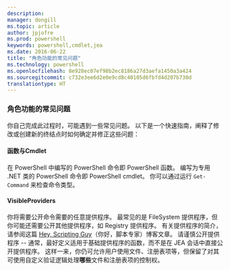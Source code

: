 ```yaml
---
description: 
manager: dongill
ms.topic: article
author: jpjofre
ms.prod: powershell
keywords: powershell,cmdlet,jea
ms.date: 2016-06-22
title: "角色功能的常见问题"
ms.technology: powershell
ms.openlocfilehash: 8e928ec07ef98b2ec8186a27d3aefa1450a3a424
ms.sourcegitcommit: c732e3ee6d2e0e9cd8c40105d6fbfd4d207b730d
translationtype: HT
---
```

### <a name="common-role-capability-pitfalls"></a>角色功能的常见问题
你自己完成此过程时，可能遇到一些常见问题。
以下是一个快速指南，阐释了修改或创建新的终结点时如何确定并修正这些问题：

#### <a name="functions-vs-cmdlets"></a>函数与Cmdlet
在 PowerShell 中编写的 PowerShell 命令即 PowerShell 函数。
编写为专用 .NET 类的 PowerShell 命令即 PowerShell cmdlet。
你可以通过运行 `Get-Command` 来检查命令类型。

#### <a name="visibleproviders"></a>VisibleProviders
你将需要公开命令需要的任意提供程序。
最常见的是 FileSystem 提供程序，但你可能还需要公开其他提供程序，如 Registry 提供程序。
有关提供程序的简介，请参阅这篇 [Hey, Scripting Guy](http://blogs.technet.com/b/heyscriptingguy/archive/2015/04/20/find-and-use-windows-powershell-providers.aspx)（你好，脚本专家）博客文章。
请谨慎公开提供程序 -- 通常，最好定义适用于基础提供程序的函数，而不是在 JEA 会话中直接公开提供程序。
这样一来，你仍可允许用户使用文件、注册表项等，但保留了对其可使用自定义验证逻辑处理**哪些**文件和注册表项的控制权。

